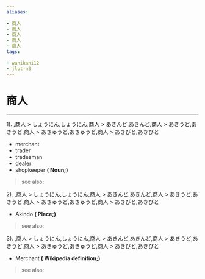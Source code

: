 ```yaml
---
aliases:
    
- 商人
- 商人
- 商人
- 商人
- 商人
tags:
    
- wanikani12
- jlpt-n3
---
```


# 商人
---
1).
,商人 > しょうにん,しょうにん,商人 > あきんど,あきんど,商人 > あきうど,あきうど,商人 > あきゅうど,あきゅうど,商人 > あきびと,あきびと

- merchant
- trader
- tradesman
- dealer
- shopkeeper
**( Noun;)**
> see also: 
            
2).
,商人 > しょうにん,しょうにん,商人 > あきんど,あきんど,商人 > あきうど,あきうど,商人 > あきゅうど,あきゅうど,商人 > あきびと,あきびと

- Akindo
**( Place;)**
> see also: 
            
3).
,商人 > しょうにん,しょうにん,商人 > あきんど,あきんど,商人 > あきうど,あきうど,商人 > あきゅうど,あきゅうど,商人 > あきびと,あきびと

- Merchant
**( Wikipedia definition;)**
> see also: 
            